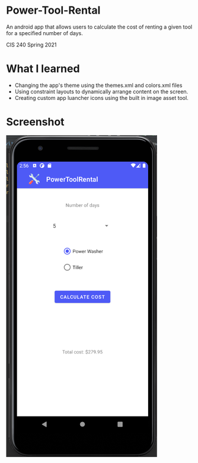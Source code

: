 # Power-Tool-Rental
An android app that allows users to calculate the cost of renting a given tool for a specified number of days.

CIS 240 Spring 2021

# What I learned
* Changing the app's theme using the themes.xml and colors.xml files
* Using constraint layouts to dynamically arrange content on the screen.
* Creating custom app luancher icons using the built in image asset tool.

# Screenshot
![alt text](https://github.com/JoshPorterDev/Power-Tool-Rental/blob/master/app/src/main/res/drawable/screenshot.png)

